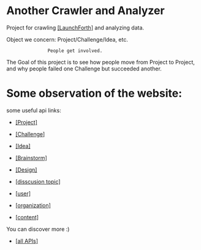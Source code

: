 # Another Crawler and Analyzer

Project for crawling [[LaunchForth]](https://launchforth.io) and analyzing data.

Object we concern: Project/Challenge/Idea, etc.

				   People get involved.

The Goal of this project is to see how people move from Project to Project, and why people failed one Challenge but succeeded another.


# Some observation of the website:

some useful api links:
* [[Project]](https://launchforth.io/api/v2/project)

* [[Challenge]](https://launchforth.io/api/v2/challenge)

* [[Idea]](https://launchforth.io/api/v2/idea)

* [[Brainstorm]](https://launchforth.io/api/v2/brainstorm)

* [[Design]](https://launchforth.io/api/v2/concept)

* [[disscusion topic]](https://launchforth.io/api/v2/topic)

* [[user]](https://launchforth.io/api/v2/user)

* [[organization]](https://launchforth.io/api/v2/organization)

* [[content]](https://launchforth.io/api/v2/content)

You can discover more :)

* [[all APIs]](https://launchforth.io/api/v2/)